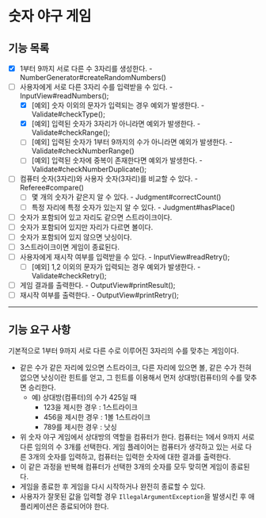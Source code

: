 # 숫자 야구 게임

## 기능 목록
- [x] 1부터 9까지 서로 다른 수 3자리를 생성한다. - NumberGenerator#createRandomNumbers()
- [ ] 사용자에게 서로 다른 3자리 수를 입력받을 수 있다. - InputView#readNumbers(); 
  - [x] [예외] 숫자 이외의 문자가 입력되는 경우 예외가 발생한다. - Validate#checkType();
  - [x] [예외] 입력된 숫자가 3자리가 아니라면 예외가 발생한다. - Validate#checkRange();
  - [ ] [예외] 입력된 숫자가 1부터 9까지의 수가 아니라면 예외가 발생한다. - Validate#checkNumberRange()
  - [ ] [예외] 입력된 숫자에 중복이 존재한다면 예외가 발생한다. - Validate#checkNumberDuplicate();
- [ ] 컴퓨터 숫자(3자리)와 사용자 숫자(3자리)를 비교할 수 있다. - Referee#compare()
  - [ ] 몇 개의 숫자가 같은지 알 수 있다. - Judgment#correctCount()
  - [ ] 특정 자리에 특정 숫자가 있는지 알 수 있다. - Judgment#hasPlace()
- [ ] 숫자가 포함되어 있고 자리도 같으면 스트라이크이다.
- [ ] 숫자가 포함되어 있지만 자리가 다르면 볼이다.
- [ ] 숫자가 포함되어 있지 않으면 낫싱이다.
- [ ] 3스트라이크이면 게임이 종료된다.
- [ ] 사용자에게 재시작 여부를 입력받을 수 있다. - InputView#readRetry();
  - [ ] [예외] 1,2 이외의 문자가 입력되는 경우 예외가 발생한다. - Validate#checkRetry();
- [ ] 게임 결과를 출력한다. - OutputView#printResult();
- [ ] 재시작 여부를 출력한다. - OutputView#printRetry();

---
## 기능 요구 사항
기본적으로 1부터 9까지 서로 다른 수로 이루어진 3자리의 수를 맞추는 게임이다.

- 같은 수가 같은 자리에 있으면 스트라이크, 다른 자리에 있으면 볼, 같은 수가 전혀 없으면 낫싱이란 힌트를 얻고, 그 힌트를 이용해서 먼저 상대방(컴퓨터)의 수를 맞추면 승리한다.
    - 예) 상대방(컴퓨터)의 수가 425일 때
        - 123을 제시한 경우 : 1스트라이크
        - 456을 제시한 경우 : 1볼 1스트라이크
        - 789를 제시한 경우 : 낫싱
- 위 숫자 야구 게임에서 상대방의 역할을 컴퓨터가 한다. 컴퓨터는 1에서 9까지 서로 다른 임의의 수 3개를 선택한다. 게임 플레이어는 컴퓨터가 생각하고 있는 서로 다른 3개의 숫자를 입력하고, 컴퓨터는 입력한 숫자에 대한
  결과를 출력한다.
- 이 같은 과정을 반복해 컴퓨터가 선택한 3개의 숫자를 모두 맞히면 게임이 종료된다.
- 게임을 종료한 후 게임을 다시 시작하거나 완전히 종료할 수 있다.
- 사용자가 잘못된 값을 입력할 경우 `IllegalArgumentException`을 발생시킨 후 애플리케이션은 종료되어야 한다.